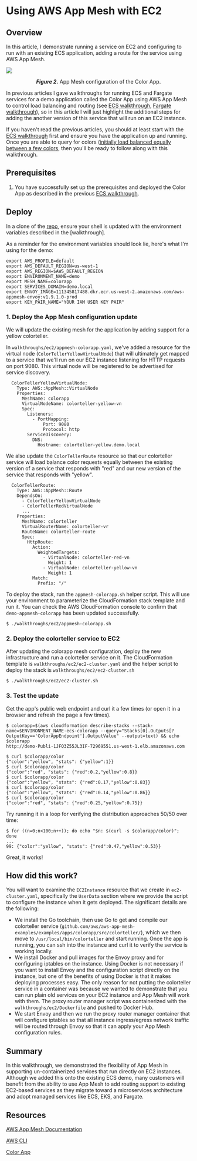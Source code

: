 # Using AWS App Mesh with EC2

## Overview

In this article, I demonstrate running a service on EC2 and configuring to run with an existing ECS application, adding a route for the service using AWS App Mesh.

![](img/appmesh-ec2-colorapp-demo-2.png)
<p align="center"><b><i>Figure 2.</i></b> App Mesh configuration of the Color App.</p>

In previous articles I gave walkthroughs for running ECS and Fargate services for a demo application called the Color App using AWS App Mesh to control load balancing and routing (see [ECS walkthrough], [Fargate walkthrough]), so in this article I will just highlight the additional steps for adding the another version of this service that will run on an EC2 instance.

If you haven't read the previous articles, you should at least start with the [ECS walkthrough] first and ensure you have the application up and running. Once you are able to query for colors ([initially load balanced equally between a few colors](https://github.com/aws/aws-app-mesh-examples/blob/master/examples/apps/colorapp/servicemesh/appmesh-colorapp.yaml#L127-L132), then you'll be ready to follow along with this walkthrough.

## Prerequisites

1. You have successfully set up the prerequisites and deployed the Color App as described in the previous [ECS walkthrough].

## Deploy

In a clone of the [repo], ensure your shell is updated with the environment variables described in the [walkthrough].

As a reminder for the environment variables should look lie, here's what I'm using for the demo:

```
export AWS_PROFILE=default
export AWS_DEFAULT_REGION=us-west-1
export AWS_REGION=$AWS_DEFAULT_REGION
export ENVIRONMENT_NAME=demo
export MESH_NAME=colorapp
export SERVICES_DOMAIN=demo.local
export ENVOY_IMAGE=111345817488.dkr.ecr.us-west-2.amazonaws.com/aws-appmesh-envoy:v1.9.1.0-prod
export KEY_PAIR_NAME="YOUR IAM USER KEY PAIR"
```

### 1. Deploy the App Mesh configuration update

We will update the existing mesh for the application by adding support for a yellow colorteller.

In `walkthroughs/ec2/appmesh-colorapp.yaml`, we've added a resource for the virtual node (`ColorTellerYellowVirtualNode`) that will ultimately get mapped to a service that we'll run on our EC2 instance listening for HTTP requests on port 9080. This virtual node will be registered to be advertised for service discovery.

```
  ColorTellerYellowVirtualNode:
    Type: AWS::AppMesh::VirtualNode
    Properties:
      MeshName: colorapp
      VirtualNodeName: colorteller-yellow-vn
      Spec:
        Listeners:
          - PortMapping:
              Port: 9080
              Protocol: http
        ServiceDiscovery:
          DNS:
            Hostname: colorteller-yellow.demo.local
```

We also update the `ColorTellerRoute` resource so that our colorteller service will load balance color requests equally between the existing version of a service that responds with "red" and our new version of the service that responds with "yellow".

```
  ColorTellerRoute:
    Type: AWS::AppMesh::Route
    DependsOn:
      - ColorTellerYellowVirtualNode
      - ColorTellerRedVirtualNode
      ...
    Properties:
      MeshName: colorteller
      VirtualRouterName: colorteller-vr
      RouteName: colorteller-route
      Spec:
        HttpRoute:
          Action:
            WeightedTargets:
              - VirtualNode: colorteller-red-vn
                Weight: 1
              - VirtualNode: colorteller-yellow-vn
                Weight: 1
          Match:
            Prefix: "/"
```

To deploy the stack, run the `appmesh-colorapp.sh` helper script. This will use your environment to parameterize the CloudFormation stack template and run it. You can check the AWS CloudFormation console to confirm that `demo-appmesh-colorapp` has been updated successfully.

```
$ ./walkthroughs/ec2/appmesh-colorapp.sh
```

### 2. Deploy the colorteller service to EC2

After updating the colorapp mesh configuration, deploy the new infrastructure and run a colorteller service on it. The CloudFormation template is `walkthroughs/ec2/ec2-cluster.yaml` and the helper script to deploy the stack is `walkthroughs/ec2/ec2-cluster.sh`

```
$ ./walkthroughs/ec2/ec2-cluster.sh
```

### 3. Test the update

Get the app's public web endpoint and curl it a few times (or open it in a browser and refresh the page a few times).

```
$ colorapp=$(aws cloudformation describe-stacks --stack-name=$ENVIRONMENT_NAME-ecs-colorapp --query="Stacks[0].Outputs[?OutputKey=='ColorAppEndpoint'].OutputValue" --output=text) && echo $colorapp
http://demo-Publi-1JFQ3Z55JL3IF-72969551.us-west-1.elb.amazonaws.com

$ curl $colorapp/color
{"color":"yellow", "stats": {"yellow":1}}
$ curl $colorapp/color
{"color":"red", "stats": {"red":0.2,"yellow":0.8}}
$ curl $colorapp/color
{"color":"yellow", "stats": {"red":0.17,"yellow":0.83}}
$ curl $colorapp/color
{"color":"yellow", "stats": {"red":0.14,"yellow":0.86}}
$ curl $colorapp/color
{"color":"red", "stats": {"red":0.25,"yellow":0.75}}
```

Try running it in a loop for verifying the distribution approaches 50/50 over time:

```
$ for ((n=0;n<100;n++)); do echo "$n: $(curl -s $colorapp/color)"; done
...
99: {"color":"yellow", "stats": {"red":0.47,"yellow":0.53}}
```

Great, it works!

## How did this work?

You will want to examine the `EC2Instance` resource that we create in `ec2-cluster.yaml`, specifically the `UserData` section where we provide the script to configure the instance when it gets deployed. The significant details are the following:

* We install the Go toolchain, then use Go to get and compile our colorteller service (`github.com/aws/aws-app-mesh-examples/examples/apps/colorapp/src/colorteller/`), which we then move to `/usr/local/bin/colorteller` and start running. Once the app is running, you can ssh into the instance and curl it to verify the service is working locally.
* We install Docker and pull images for the Envoy proxy and for configuring iptables on the instance. Using Docker is not necessary if you want to install Envoy and the configuration script directly on the instance, but one of the benefits of using Docker is that it makes deploying processes easy. The only reason for not putting the colorteller service in a container was because we wanted to demonstrate that you can run plain old services on your EC2 instance and App Mesh will work with them. The proxy router manager script was containerized with the `walkthroughs/ec2/Dockerfile` and pushed to Docker Hub.
* We start Envoy and then we run the proxy router manager container that will configure iptables so that all instance ingress/egress network traffic will be routed through Envoy so that it can apply your App Mesh configuration rules.

## Summary

In this walkthrough, we demonstrated the flexibility of App Mesh in supporting un-containerized services that run directly on EC2 instances. Although we added this onto the existing ECS demo, many customers will benefit from the ability to use App Mesh to add routing support to existing EC2-based services as they migrate toward a microservices architecture and adopt managed services like ECS, EKS, and Fargate.

## Resources

[AWS App Mesh Documentation]

[AWS CLI]

[Color App]


[AWS App Mesh Documentation]: https://aws.amazon.com/app-mesh/getting-started/
[AWS CLI]: https://docs.aws.amazon.com/cli/latest/userguide/cli-chap-install.html
[Color App]: https://github.com/aws/aws-app-mesh-examples
[ECS walkthrough]: https://github.com/aws/aws-app-mesh-examples/tree/master/examples/apps/colorapp
[Fargate walkthrough]: https://github.com/aws/aws-app-mesh-examples/tree/master/walkthroughs/fargate
[repo]: https://github.com/aws/aws-app-mesh-examples
